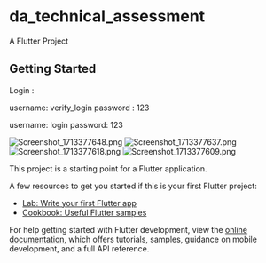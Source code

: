 # da_technical_assessment

A Flutter Project

## Getting Started


Login :

username: verify_login 
password : 123

username: login 
password: 123



![Screenshot_1713377648.png](..%2F..%2F..%2FDesktop%2FScreenshot_1713377648.png)
![Screenshot_1713377637.png](..%2F..%2F..%2FDesktop%2FScreenshot_1713377637.png)
![Screenshot_1713377618.png](..%2F..%2F..%2FDesktop%2FScreenshot_1713377618.png)
![Screenshot_1713377609.png](..%2F..%2F..%2FDesktop%2FScreenshot_1713377609.png)


This project is a starting point for a Flutter application.

A few resources to get you started if this is your first Flutter project:

- [Lab: Write your first Flutter app](https://docs.flutter.dev/get-started/codelab)
- [Cookbook: Useful Flutter samples](https://docs.flutter.dev/cookbook)

For help getting started with Flutter development, view the
[online documentation](https://docs.flutter.dev/), which offers tutorials,
samples, guidance on mobile development, and a full API reference.
